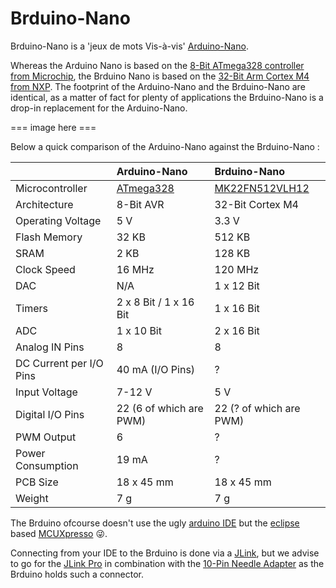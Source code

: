 # Brduino-Nano

Brduino-Nano is a 'jeux de mots Vis-à-vis' [Arduino-Nano](https://store.arduino.cc/arduino-nano).

Whereas the Arduino Nano is based on the [8-Bit ATmega328 controller from Microchip](https://www.microchip.com/wwwproducts/en/ATmega328), the Brduino Nano is based on the [32-Bit Arm Cortex M4 from NXP](https://www.nxp.com/part/MK22FN512VLH12#/). The footprint of the Arduino-Nano and the Brduino-Nano are identical, as a matter of fact for plenty of applications the Brduino-Nano is a drop-in replacement for the Arduino-Nano. 

=== image here ===

Below a quick comparison of the Arduino-Nano against the Brduino-Nano :

|  | Arduino-Nano | Brduino-Nano |        
|---|:---|:---|
| Microcontroller | [ATmega328](https://www.microchip.com/wwwproducts/en/ATmega328) | [MK22FN512VLH12](https://www.nxp.com/part/MK22FN512VLH12#/) |
| Architecture | 8-Bit AVR | 32-Bit Cortex M4 |
| Operating Voltage |  5 V | 3.3 V |
| Flash Memory | 32 KB | 512 KB |
| SRAM | 2 KB | 128 KB |
| Clock Speed | 16 MHz | 120 MHz |
| DAC | N/A | 1 x 12 Bit |
| Timers | 2 x 8 Bit / 1 x 16 Bit | 1 x 16 Bit|
| ADC | 1 x 10 Bit | 2 x 16 Bit |
| Analog IN Pins | 8 | 8 |
| DC Current per I/O Pins |	40 mA (I/O Pins) | ? |
| Input Voltage | 7-12 V | 5 V |
| Digital I/O Pins | 22 (6 of which are PWM) | 22 (? of which are PWM) |
| PWM Output | 	6 | ? |
| Power Consumption | 19 mA | ? |
| PCB Size | 18 x 45 mm | 18 x 45 mm |
| Weight |	7 g | 7 g |

The Brduino ofcourse doesn't use the ugly [arduino IDE](https://www.arduino.cc/en/main/software) but the [eclipse](https://www.eclipse.org/) based [MCUXpresso](https://www.nxp.com/design/software/development-software/mcuxpresso-software-and-tools-/mcuxpresso-integrated-development-environment-ide:MCUXpresso-IDE) :stuck_out_tongue_winking_eye:.

Connecting from your IDE to the Brduino is done via a [JLink](https://www.segger.com/products/debug-probes/j-link/models/model-overview/), but we advise to go for the [JLink Pro](https://www.segger.com/products/debug-probes/j-link/models/j-link-pro/) in combination with the [10-Pin Needle Adapter](https://www.segger.com/products/debug-probes/j-link/accessories/adapters/10-pin-needle-adapter/) as the Brduino holds such a connector.
